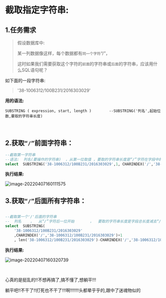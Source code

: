 # 截取指定字符串:

## 1.任务需求

> 假设数据库中:
>
> 某一列数据像这样，每个数据都有`同一个字符`“/”，
>
> 这时如果我们需要获取这个字符的`前面`的字符串或`后面`的字符串，应该用什么SQL语句呢？

如下面的一段字符串:

> '38-1006312/100B231/2016303029'

 **用的语法:**

```
SUBSTRING ( expression, start, length )        --SUBSTRING('列名',起始位数,要取的字符串长度)
```

　　

## 2.获取`“/”`前面字符串：

```SQL
--截取第一字符串
--语法:  列名(要操作的字符串)  ，从第一位取值 ，要取的字符串长度是“/”字符在字段中的位置减1                  
select  SUBSTRING('38-1006312/100B231/2016303029',1, CHARINDEX('/','38-1006312/100B231/2016303029')-1)
```

**执行结果:**

![image-20220407160111575](https://s2.loli.net/2022/04/07/MNaphsAlzJOVBFZ.png)

 

## 3.获取`“/”`后面所有字符串：

```sql

--截取第一个'/'后面的字符串
--  列名    ，  从“/”字符后一位开始       ，  要取的字符串长度是字段总长度减去“/”字符所在位置
select  SUBSTRING(
    '38-1006312/100B231/2016303029'
    ,CHARINDEX('/','38-1006312/100B231/2016303029')+1
    , len('38-1006312/100B231/2016303029')-CHARINDEX('/','38-1006312/100B231/2016303029'))

```

**执行结果:**

![image-20220407160320739](https://s2.loli.net/2022/04/07/QNFSYe9cWvDVXhR.png)

​            

 心真的是挺乱的!!不想再搞了,搞不懂了,想躺平!!!

躺平吧!!不干了!!打死也不干了!!!啊!!!!!!!头都晕乎乎的,跟中了迷魂物似的
